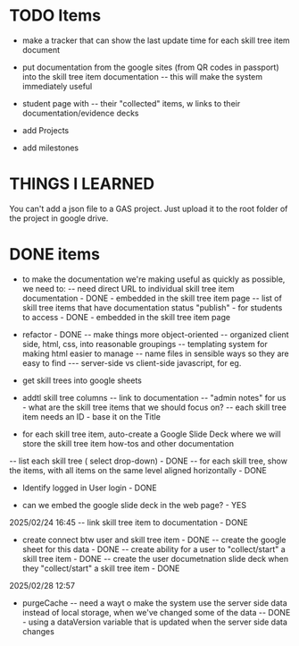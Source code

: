 # TODO Items

- make a tracker that can show the last update time for each skill tree item document

- put documentation  from the google sites (from QR codes in passport) into the skill tree item documentation
-- this will make the system immediately useful



- student page with
-- their "collected" items, w links to their documentation/evidence decks

- add Projects
- add milestones



# THINGS I LEARNED
You can't add a json file to a GAS project. Just upload it to the root folder of the project in google drive.



# DONE items

- to make the documentation we're making useful as quickly as possible, we need to:
-- need direct URL to individual skill tree item documentation - DONE - embedded in the skill tree item page
-- list of skill tree items that have documentation status "publish" - for students to access - DONE - embedded in the skill tree item page


- refactor - DONE
-- make things more object-oriented
-- organized client side, html, css, into reasonable groupings
-- templating system for making html easier to manage
-- name files in sensible ways so they are easy to find
--- server-side vs client-side javascript, for eg.


- get skill trees into google sheets
- addtl skill tree columns
-- link to documentation
-- "admin notes" for us - what are the skill tree items that we should focus on?
-- each skill tree item needs an ID - base it on the Title
- for each skill tree item, auto-create a Google Slide Deck where we will store the skill tree item how-tos and other documentation

-- list each skill tree ( select drop-down) - DONE
-- for each skill tree, show the items, with all items on the same level aligned horizontally - DONE

- Identify logged in User login - DONE


- can we embed the google slide deck in the web page? - YES

2025/02/24 16:45
-- link skill tree item to documentation - DONE
- create connect btw user and skill tree item - DONE
-- create the google sheet for this data - DONE
-- create ability for a user to "collect/start" a skill tree item - DONE
-- create the user documetnation slide deck when they "collect/start" a skill tree item - DONE

2025/02/28 12:57
- purgeCache 
-- need a wayt o make the system use the server side data instead of local storage, when we've changed some of the data
-- DONE - using a dataVersion variable that is updated when the server side data changes

